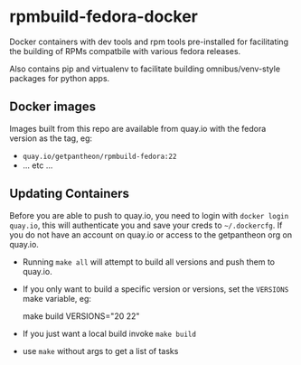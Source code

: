 rpmbuild-fedora-docker
======================

Docker containers with dev tools and rpm tools pre-installed for facilitating the building
of RPMs compatbile with various fedora releases.

Also contains pip and virtualenv to facilitate building omnibus/venv-style packages
for python apps.

Docker images
-------------

Images built from this repo are available from quay.io with the fedora version as
the tag, eg:

- `quay.io/getpantheon/rpmbuild-fedora:22`
- ... etc ...

Updating Containers
-------------------

Before you are able to push to quay.io, you need to login with `docker login quay.io`, this
will authenticate you and save your creds to `~/.dockercfg`. If you do not have an account
on quay.io or access to the getpantheon org on quay.io.

- Running `make all` will attempt to build all versions and push them to quay.io.
- If you only want to build a specific version or versions, set the `VERSIONS` make
variable, eg:

    make build VERSIONS="20 22"

- If you just want a local build invoke `make build`
- use `make` without args to get a list of tasks
